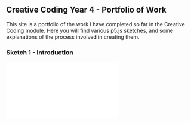 ## Creative Coding Year 4 - Portfolio of Work

This site is a portfolio of the work I have completed so far in the Creative Coding module. Here you will find various p5.js sketches, and some explanations of the process involved in creating them.


### Sketch 1 - Introduction

![Image](file:///C:/Users/TKB-9/Documents/GitHub/exercise-01-color-shape-tarakellybrophy/Main%20Exercises/Introduction/index.html)
